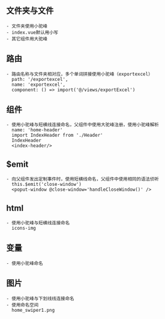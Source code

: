 ## 文件夹与文件

```
- 文件夹使用小驼峰
- index.vue默认用小写
- 其它组件用大驼峰
```

## 路由

```
- 路由名称与文件夹相对应，多个单词拼接使用小驼峰（exportexcel）
  path: '/exportexcel',
  name: 'exportexcel',
  component: () => import('@/views/exportExcel')
```

## 组件

```
- 使用小驼峰与短横线连接命名，父组件中使用大驼峰注册，使用小驼峰解析
  name: 'home-header'
  import IndexHeader from './Header'
  IndexHeader
  <index-header/>
```

## $emit

```
- 向父组件发出定制事件时，使用短横线命名，父组件中使用相同的语法侦听
  this.$emit('close-window')
  <poput-window @close-window='handleCloseWindow()' />
```


## html

```
- 使用小驼峰与短横线连接命名
  icons-img
```

## 变量

```
- 使用小驼峰命名
```

## 图片

```
- 使用小驼峰与下划线线连接命名
- 使用命名空间
  home_swiper1.png
```

